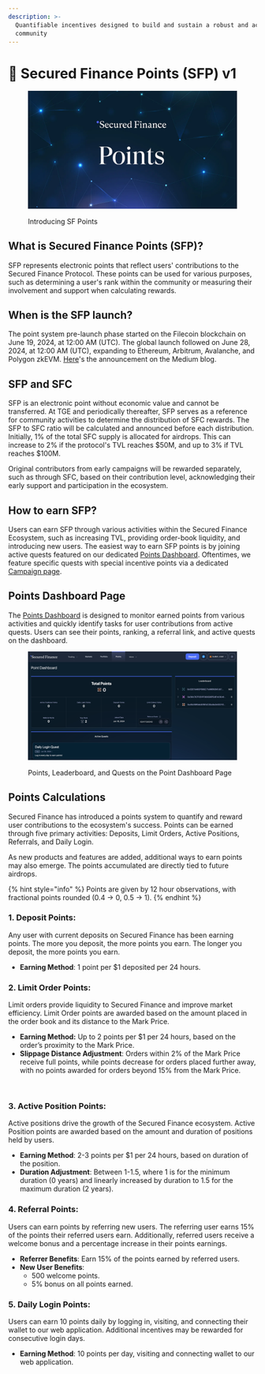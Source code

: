 ```yaml
---
description: >-
  Quantifiable incentives designed to build and sustain a robust and active
  community
---
```


# 🔶 Secured Finance Points (SFP) v1

<figure><img src="../../.gitbook/assets/image (117).png" alt=""><figcaption><p>Introducing SF Points</p></figcaption></figure>

## What is Secured Finance Points (SFP)?

SFP represents electronic points that reflect users' contributions to the Secured Finance Protocol. These points can be used for various purposes, such as determining a user's rank within the community or measuring their involvement and support when calculating rewards.

## When is the SFP launch?

The point system pre-launch phase started on the Filecoin blockchain on June 19, 2024, at 12:00 AM (UTC). The global launch followed on June 28, 2024, at 12:00 AM (UTC), expanding to Ethereum, Arbitrum, Avalanche, and Polygon zkEVM. [Here](https://medium.com/secured-finance/introducing-secured-finance-points-sfp-a02d3c7cafb9)'s the announcement on the Medium blog.

## SFP and SFC

SFP is an electronic point without economic value and cannot be transferred. At TGE and periodically thereafter, SFP serves as a reference for community activities to determine the distribution of SFC rewards. The SFP to SFC ratio will be calculated and announced before each distribution. Initially, 1% of the total SFC supply is allocated for airdrops. This can increase to 2% if the protocol's TVL reaches $50M, and up to 3% if TVL reaches $100M.

Original contributors from early campaigns will be rewarded separately, such as through SFC, based on their contribution level, acknowledging their early support and participation in the ecosystem.

## How to earn SFP?

Users can earn SFP through various activities within the Secured Finance Ecosystem, such as increasing TVL, providing order-book liquidity, and introducing new users. The easiest way to earn SFP points is by joining active quests featured on our dedicated [Points Dashboard](https://app.secured.finance/points). Oftentimes, we feature specific quests with special incentive points via a dedicated [Campaign page](https://app.secured.finance/campaign).

## Points Dashboard Page

The [Points Dashboard](https://app.secured.finance/points) is designed to monitor earned points from various activities and quickly identify tasks for user contributions from active quests. Users can see their points, ranking, a referral link, and active quests on the dashboard.

<figure><img src="../../.gitbook/assets/Screenshot 2024-06-17 at 2.18.32.png" alt=""><figcaption><p>Points, Leaderboard, and Quests on the Point Dashboard Page</p></figcaption></figure>

## Points Calculations

Secured Finance has introduced a points system to quantify and reward user contributions to the ecosystem's success. Points can be earned through five primary activities: Deposits, Limit Orders, Active Positions, Referrals, and Daily Login.

As new products and features are added, additional ways to earn points may also emerge. The points accumulated are directly tied to future airdrops.

{% hint style="info" %}
Points are given by 12 hour observations, with fractional points rounded (0.4 -> 0, 0.5 -> 1).
{% endhint %}

### **1. Deposit Points**:&#x20;

Any user with current deposits on Secured Finance has been earning points. The more you deposit, the more points you earn. The longer you deposit, the more points you earn.&#x20;

* **Earning Method**: 1 point per $1 deposited per 24 hours.

### **2. Limit Order Points**:&#x20;

Limit orders provide liquidity to Secured Finance and improve market efficiency. Limit Order points are awarded based on the amount placed in the order book and its distance to the Mark Price.&#x20;

* **Earning Method:** Up to 2 points per $1 per 24 hours, based on the order’s proximity to the Mark Price.
* **Slippage Distance Adjustment**: Orders within 2% of the Mark Price receive full points, while points decrease for orders placed further away, with no points awarded for orders beyond 15% from the Mark Price.&#x20;

<figure><img src="https://lh7-us.googleusercontent.com/docsz/AD_4nXe3Tfbr1UfxXuC37yQRV2EbmAuJpprBHMcEbfcePmKrSPEkXo8EmST3c6ww5hUQt4p5vMzu2CHmow5Equ7D1YQ_B5o7PP5Qv6CElXqSLj5g1LlGYP6HU72WQO_x19YTXTfZ4TsT2hGaZvELHEaaQKhuFtX1gucjUoD-wYjY?key=p3bFlswsYeqjm9PQRzr6GA" alt=""><figcaption></figcaption></figure>

### **3. Active Position Points**:&#x20;

Active positions drive the growth of the Secured Finance ecosystem. Active Position points are awarded based on the amount and duration of positions held by users.

* **Earning Method**: 2-3 points per $1 per 24 hours, based on duration of the position.
* **Duration Adjustment**: Between 1-1.5, where 1 is for the minimum duration (0 years) and linearly increased by duration to 1.5 for the maximum duration (2 years).

### 4. Referral Points:

Users can earn points by referring new users. The referring user earns 15% of the points their referred users earn. Additionally, referred users receive a welcome bonus and a percentage increase in their points earnings.

* **Referrer Benefits**: Earn 15% of the points earned by referred users.
* **New User Benefits**:
  * 500 welcome points.
  * 5% bonus on all points earned.

### 5. Daily Login Points:

Users can earn 10 points daily by logging in, visiting, and connecting their wallet to our web application. Additional incentives may be rewarded for consecutive login days.

* **Earning Method**: 10 points per day, visiting and connecting wallet to our web application.
